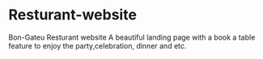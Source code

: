 # Resturant-website
Bon-Gateu Resturant website 
A beautiful landing page with a book a table feature to enjoy the party,celebration, dinner and etc.
